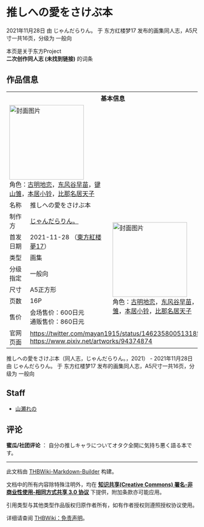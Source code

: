 # 推しへの愛をさけぶ本

<!-- source html: G:\repos\THBWiki-Markdown-Builder\THBWikiMarkdown\Temp\main\6\63\ns0%3A%E6%8E%A8%E3%81%97%E3%81%B8%E3%81%AE%E6%84%9B%E3%82%92%E3%81%95%E3%81%91%E3%81%B6%E6%9C%AC.html -->

2021年11月28日 由 じゃんだらりん。 于 东方红楼梦17 发布的画集同人志，A5尺寸一共16页，分级为 一般向

本页是关于东方Project  
 **二次创作同人志 (未找到链接)** 的词条

## 作品信息

<table><tbody><tr><th colspan="3">基本信息</th></tr><tr><td class="cover-artwork-mobile" colspan="2"><a href="./文件-推しへの愛をさけぶ本封面.png.md" class="image" title="封面图片"><img alt="封面图片" src="https://upload.thwiki.cc/thumb/2/2f/%E6%8E%A8%E3%81%97%E3%81%B8%E3%81%AE%E6%84%9B%E3%82%92%E3%81%95%E3%81%91%E3%81%B6%E6%9C%AC%E5%B0%81%E9%9D%A2.png/196px-%E6%8E%A8%E3%81%97%E3%81%B8%E3%81%AE%E6%84%9B%E3%82%92%E3%81%95%E3%81%91%E3%81%B6%E6%9C%AC%E5%B0%81%E9%9D%A2.png" decoding="async" loading="lazy" width="196" height="196" srcset="https://upload.thwiki.cc/thumb/2/2f/%E6%8E%A8%E3%81%97%E3%81%B8%E3%81%AE%E6%84%9B%E3%82%92%E3%81%95%E3%81%91%E3%81%B6%E6%9C%AC%E5%B0%81%E9%9D%A2.png/294px-%E6%8E%A8%E3%81%97%E3%81%B8%E3%81%AE%E6%84%9B%E3%82%92%E3%81%95%E3%81%91%E3%81%B6%E6%9C%AC%E5%B0%81%E9%9D%A2.png 1.5x, https://upload.thwiki.cc/thumb/2/2f/%E6%8E%A8%E3%81%97%E3%81%B8%E3%81%AE%E6%84%9B%E3%82%92%E3%81%95%E3%81%91%E3%81%B6%E6%9C%AC%E5%B0%81%E9%9D%A2.png/392px-%E6%8E%A8%E3%81%97%E3%81%B8%E3%81%AE%E6%84%9B%E3%82%92%E3%81%95%E3%81%91%E3%81%B6%E6%9C%AC%E5%B0%81%E9%9D%A2.png 2x" data-file-width="637" data-file-height="637"></a><div class="cover-char">角色：<a href="./古明地恋.md" title="古明地恋">古明地恋</a>，<a href="./东风谷早苗.md" title="东风谷早苗">东风谷早苗</a>，<a href="./键山雏.md" title="键山雏">键山雏</a>，<a href="./本居小铃.md" title="本居小铃">本居小铃</a>，<a href="./比那名居天子.md" title="比那名居天子">比那名居天子</a></div></td>
</tr><tr><td class="label">名称</td><td colspan="2"> 推しへの愛をさけぶ本 </td></tr><tr><td class="label">制作方</td><td><a href="./じゃんだらりん。.md" title="じゃんだらりん。">じゃんだらりん。</a></td><td class="cover-artwork" rowspan="7" style="min-width:196px;"><a href="./文件-推しへの愛をさけぶ本封面.png.md" class="image" title="封面图片"><img alt="封面图片" src="https://upload.thwiki.cc/thumb/2/2f/%E6%8E%A8%E3%81%97%E3%81%B8%E3%81%AE%E6%84%9B%E3%82%92%E3%81%95%E3%81%91%E3%81%B6%E6%9C%AC%E5%B0%81%E9%9D%A2.png/196px-%E6%8E%A8%E3%81%97%E3%81%B8%E3%81%AE%E6%84%9B%E3%82%92%E3%81%95%E3%81%91%E3%81%B6%E6%9C%AC%E5%B0%81%E9%9D%A2.png" decoding="async" loading="lazy" width="196" height="196" srcset="https://upload.thwiki.cc/thumb/2/2f/%E6%8E%A8%E3%81%97%E3%81%B8%E3%81%AE%E6%84%9B%E3%82%92%E3%81%95%E3%81%91%E3%81%B6%E6%9C%AC%E5%B0%81%E9%9D%A2.png/294px-%E6%8E%A8%E3%81%97%E3%81%B8%E3%81%AE%E6%84%9B%E3%82%92%E3%81%95%E3%81%91%E3%81%B6%E6%9C%AC%E5%B0%81%E9%9D%A2.png 1.5x, https://upload.thwiki.cc/thumb/2/2f/%E6%8E%A8%E3%81%97%E3%81%B8%E3%81%AE%E6%84%9B%E3%82%92%E3%81%95%E3%81%91%E3%81%B6%E6%9C%AC%E5%B0%81%E9%9D%A2.png/392px-%E6%8E%A8%E3%81%97%E3%81%B8%E3%81%AE%E6%84%9B%E3%82%92%E3%81%95%E3%81%91%E3%81%B6%E6%9C%AC%E5%B0%81%E9%9D%A2.png 2x" data-file-width="637" data-file-height="637"></a><div class="cover-char">角色：<a href="./古明地恋.md" title="古明地恋">古明地恋</a>，<a href="./东风谷早苗.md" title="东风谷早苗">东风谷早苗</a>，<a href="./键山雏.md" title="键山雏">键山雏</a>，<a href="./本居小铃.md" title="本居小铃">本居小铃</a>，<a href="./比那名居天子.md" title="比那名居天子">比那名居天子</a></div></td>
</tr><tr><td class="label">首发日期</td><td>2021-11-28&#160;（<a href="/展会作品列表?e=%E4%B8%9C%E6%96%B9%E7%BA%A2%E6%A5%BC%E6%A2%A6%2317">東方紅楼夢17</a>）</td></tr><tr><td class="label">类型</td><td>画集</td></tr><tr><td class="label">分级指定</td><td>一般向</td></tr><tr><td class="label">尺寸</td><td>A5正方形</td></tr><tr><td class="label">页数</td><td>16P</td></tr><tr><td class="label">售价</td><td>会场售价：600日元<br>通贩售价：860日元</td></tr>
<tr><td class="label">官网页面</td><td colspan="2"><a rel="nofollow" class="external free" href="https://twitter.com/mayan1915/status/1462358005131853830">https://twitter.com/mayan1915/status/1462358005131853830</a><br><a rel="nofollow" class="external free" href="https://www.pixiv.net/artworks/94374874">https://www.pixiv.net/artworks/94374874</a></td></tr></tbody></table>

推しへの愛をさけぶ本（同人志，じゃんだらりん。，2021） - 2021年11月28日 由 じゃんだらりん。 于 东方红楼梦17 发布的画集同人志，A5尺寸一共16页，分级为 一般向

## Staff
- [山瀬れの](./山瀬れの.md)


## 评论

  
 **蜜瓜/社团评论** ： 自分の推しキャラについてオタク全開に気持ち悪く語る本です。
  


  
  

  





---

此文档由 [THBWiki-Markdown-Builder](https://github.com/Delsin-Yu/THBWiki-Markdown-Builder) 构建。

文档中的所有内容除特殊注明外，均在 [**知识共享(Creative Commons) 署名-非商业性使用-相同方式共享 3.0 协议**](https://creativecommons.org/licenses/by-sa/3.0/deed.zh-hans) 下提供，附加条款亦可能应用。

引用类型与其他类型作品版权归原作者所有，如有作者授权则遵照授权协议使用。

详细请查阅 [THBWiki：免责声明](https://thbwiki.cc/THBWiki:%E5%85%8D%E8%B4%A3%E5%A3%B0%E6%98%8E)。

